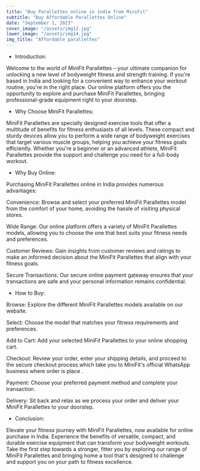 ```yaml
---
title: "Buy Parallettes online in india from MiniFit"
subtitle: "Buy Affordable Parallettes Online"
date: "September 1, 2023"
cover_image: "/assets/img12.jpg"
lower_image: "/assets/img14.jpg"
img_title: "Affordable parallettes"
---
```


* Introduction:

Welcome to the world of MiniFit Parallettes – your ultimate companion for unlocking a new level of bodyweight fitness and strength training. If you're based in India and looking for a convenient way to enhance your workout routine, you're in the right place. Our online platform offers you the opportunity to explore and purchase MiniFit Parallettes, bringing professional-grade equipment right to your doorstep.

* Why Choose MiniFit Parallettes:

MiniFit Parallettes are specially designed exercise tools that offer a multitude of benefits for fitness enthusiasts of all levels. These compact and sturdy devices allow you to perform a wide range of bodyweight exercises that target various muscle groups, helping you achieve your fitness goals efficiently. Whether you're a beginner or an advanced athlete, MiniFit Parallettes provide the support and challenge you need for a full-body workout.


* Why Buy Online:

Purchasing MiniFit Parallettes online in India provides numerous advantages:

Convenience: Browse and select your preferred MiniFit Parallettes model from the comfort of your home, avoiding the hassle of visiting physical stores.

Wide Range: Our online platform offers a variety of MiniFit Parallettes models, allowing you to choose the one that best suits your fitness needs and preferences.

Customer Reviews: Gain insights from customer reviews and ratings to make an informed decision about the MiniFit Parallettes that align with your fitness goals.

Secure Transactions: Our secure online payment gateway ensures that your transactions are safe and your personal information remains confidential.

* How to Buy:

Browse: Explore the different MiniFit Parallettes models available on our website.

Select: Choose the model that matches your fitness requirements and preferences.

Add to Cart: Add your selected MiniFit Parallettes to your online shopping cart.

Checkout: Review your order, enter your shipping details, and proceed to the secure checkout process.which take you to MiniFit's official WhatsApp business where order is place .

Payment: Choose your preferred payment method and complete your transaction.

Delivery: Sit back and relax as we process your order and deliver your MiniFit Parallettes to your doorstep.

* Conclusion:

Elevate your fitness journey with MiniFit Parallettes, now available for online purchase in India. Experience the benefits of versatile, compact, and durable exercise equipment that can transform your bodyweight workouts. Take the first step towards a stronger, fitter you by exploring our range of MiniFit Parallettes and bringing home a tool that's designed to challenge and support you on your path to fitness excellence.

